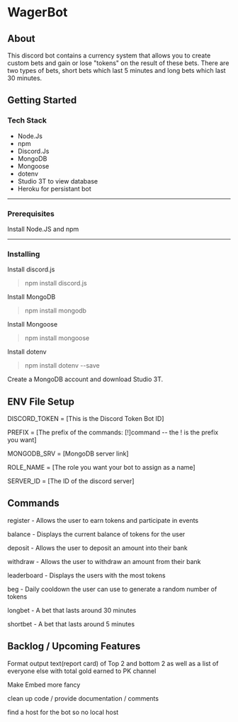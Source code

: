 # WagerBot

## About

This discord bot contains a currency system that allows you to create custom bets and gain or lose "tokens" on the result of these bets. There are two types of bets, short bets which last 5 minutes and long bets which last 30 minutes.

## Getting Started

### Tech Stack

* Node.Js
* npm
* Discord.Js
* MongoDB
* Mongoose
* dotenv 
* Studio 3T to view database
* Heroku for persistant bot

---

### Prerequisites

Install Node.JS and npm

---

### Installing

Install discord.js
> npm install discord.js

Install MongoDB
> npm install mongodb

Install Mongoose
> npm install mongoose

Install dotenv
> npm install dotenv --save

Create a MongoDB account and download Studio 3T.


## ENV File Setup

DISCORD_TOKEN = [This is the Discord Token Bot ID]

PREFIX = [The prefix of the commands: [!]command -- the ! is the prefix you want]

MONGODB_SRV = [MongoDB server link]

ROLE_NAME = [The role you want your bot to assign as a name]

SERVER_ID = [The ID of the discord server]


## Commands

register - Allows the user to earn tokens and participate in events

balance - Displays the current balance of tokens for the user

deposit - Allows the user to deposit an amount into their bank

withdraw - Allows the user to withdraw an amount from their bank

leaderboard - Displays the users with the most tokens

beg - Daily cooldown the user can use to generate a random number of tokens

longbet - A bet that lasts around 30 minutes

shortbet - A bet that lasts around 5 minutes



## Backlog / Upcoming Features

Format output text(report card) of Top 2 and bottom 2 as well as a list of everyone else with total gold earned to PK channel

Make Embed more fancy

clean up code / provide documentation / comments

find a host for the bot so no local host






